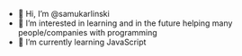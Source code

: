 - 👋 Hi, I’m @samukarlinski
- 👀 I’m interested in learning and in the future helping many people/companies with programming
- 🌱 I’m currently learning JavaScript

<!---
samukarlinski/samukarlinski is a ✨ special ✨ repository because its `README.md` (this file) appears on your GitHub profile.
You can click the Preview link to take a look at your changes.
--->
